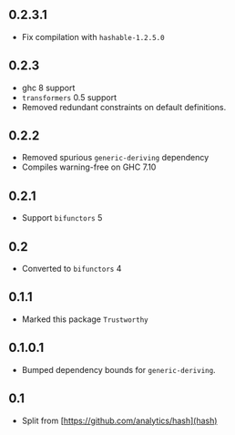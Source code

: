 0.2.3.1
-------
* Fix compilation with `hashable-1.2.5.0`

0.2.3
-----
* ghc 8 support
* `transformers` 0.5 support
* Removed redundant constraints on default definitions.

0.2.2
-----
* Removed spurious `generic-deriving` dependency
* Compiles warning-free on GHC 7.10

0.2.1
-----
* Support `bifunctors` 5

0.2
---
* Converted to `bifunctors` 4

0.1.1
-----
* Marked this package `Trustworthy`

0.1.0.1
-------
* Bumped dependency bounds for `generic-deriving`.

0.1
---
* Split from [https://github.com/analytics/hash](hash)
